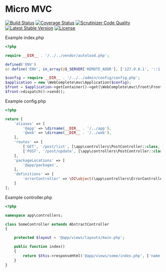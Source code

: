 # Micro MVC

[![Build Status](https://travis-ci.org/web-complete/mvc.svg?branch=master)](https://travis-ci.org/web-complete/mvc)
[![Coverage Status](https://coveralls.io/repos/github/web-complete/mvc/badge.svg?branch=master)](https://coveralls.io/github/web-complete/mvc?branch=master)
[![Scrutinizer Code Quality](https://scrutinizer-ci.com/g/web-complete/mvc/badges/quality-score.png?b=master)](https://scrutinizer-ci.com/g/web-complete/mvc/?branch=master)
[![Latest Stable Version](https://poser.pugx.org/web-complete/mvc/version)](https://packagist.org/packages/web-complete/mvc)
[![License](https://poser.pugx.org/web-complete/mvc/license)](https://packagist.org/packages/web-complete/mvc)

Example index.php
```php
<?php

require __DIR__ . '/../../vendor/autoload.php';

defined('ENV')
or define('ENV', in_array(@$_SERVER['REMOTE_ADDR'], ['127.0.0.1', '::1'], false) ? 'dev' : 'prod');

$config = require __DIR__ . '/../../admin/config/config.php';
$application = new \WebComplete\mvc\Application($config);
$front = $application->getContainer()->get(\WebComplete\mvc\front\FrontController::class);
$front->dispatch()->send();
```

Example config.php
```php
<?php

return [
    'aliases' => [
        '@app' => \dirname(__DIR__ . '/../app'),
        '@web' => \dirname(__DIR__ . '/../web'),
    ],
    'routes' => [
        ['GET', '/post/list', [\app\controllers\PostController::class, 'actionList']],
        ['POST', '/post/update', [\app\controllers\PostController::class, 'actionUpdate']],
    ],
    'packageLocations' => [
        '@app/packages',
    ],
    'definitions' => [
        'errorController' => \DI\object(\app\controllers\ErrorController::class),
    ]
];
```

Example controller.php
```php
<?php

namespace app\controllers;

class SomeController extends AbstractController
{

    protected $layout = '@app/views/layouts/main.php';

    public function index()
    {
        return $this->responseHtml('@app/views/some/index.php', ['name' => 'World']);
    }
}
```